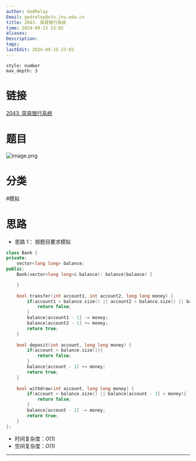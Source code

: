 ```yaml
---
author: GedRelay
Email: gedrelay@stu.jnu.edu.cn
title: 2043. 简易银行系统
time: 2024-09-15 23:02
aliases: 
Description: 
tags: 
lastEdit: 2024-09-15-23:02
---
```


```toc
style: number
max_depth: 3
```

# 链接
[2043. 简易银行系统](https://leetcode.cn/problems/simple-bank-system/) 

# 题目
![image.png](https://ged-pic-bed.oss-cn-guangzhou.aliyuncs.com/img/202409152302425.png)


# 分类
#模拟 

# 思路
- 思路 1：
按题目要求模拟


```cpp
class Bank {
private:
    vector<long long> balance;
public:
    Bank(vector<long long>& balance): balance(balance) {

    }
    
    bool transfer(int account1, int account2, long long money) {
        if(account1 > balance.size() || account2 > balance.size() || balance[account1 - 1] < money){
            return false;
        }
        balance[account1 - 1] -= money;
        balance[account2 - 1] += money;
        return true;
    }
    
    bool deposit(int account, long long money) {
        if(account > balance.size()){
            return false;
        }
        balance[account - 1] += money;
        return true;
    }
    
    bool withdraw(int account, long long money) {
        if(account > balance.size() || balance[account - 1] < money){
            return false;
        }
        balance[account - 1] -= money;
        return true;
    }
};
```


- 时间复杂度：${O\left( 1 \right)  }$ 
- 空间复杂度：${O\left( 1 \right)  }$ 


---

